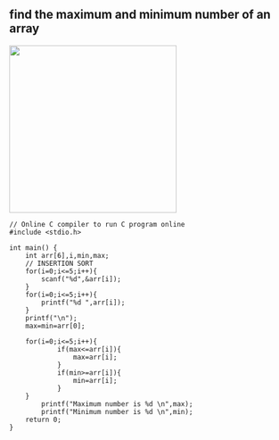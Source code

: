 ## find the maximum and minimum number of an array
<img src="https://github.com/user-attachments/assets/76447ebe-4c05-41d8-a3cd-1a1f316623ec" width="300px">

```
// Online C compiler to run C program online
#include <stdio.h>

int main() {
    int arr[6],i,min,max;
    // INSERTION SORT
    for(i=0;i<=5;i++){
        scanf("%d",&arr[i]);
    }
    for(i=0;i<=5;i++){
        printf("%d ",arr[i]);
    }
    printf("\n");
    max=min=arr[0];
    
    for(i=0;i<=5;i++){
            if(max<=arr[i]){
                max=arr[i];
            }
            if(min>=arr[i]){
                min=arr[i];
            }
    }
        printf("Maximum number is %d \n",max);
        printf("Minimum number is %d \n",min);
    return 0;
}
```
